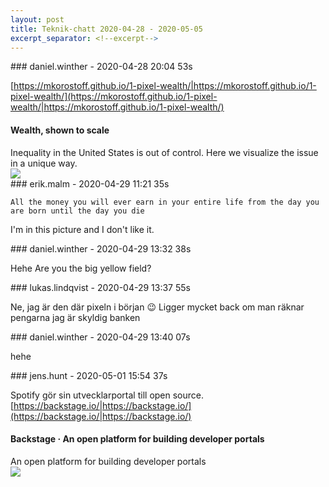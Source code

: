 ```yaml
---
layout: post
title: Teknik-chatt 2020-04-28 - 2020-05-05
excerpt_separator: <!--excerpt-->
---
```

<section class="message" markdown="1">
### daniel.winther - 2020-04-28 20:04 53s

[https://mkorostoff.github.io/1-pixel-wealth/|https://mkorostoff.github.io/1-pixel-wealth/](https://mkorostoff.github.io/1-pixel-wealth/|https://mkorostoff.github.io/1-pixel-wealth/)

<div class="attachment"><h4>Wealth, shown to scale</h4><div class="text">Inequality in the United States is out of control. Here we visualize the issue in a unique way.</div>
<a href="https://mkorostoff.github.io/1-pixel-wealth/"><img src="https://mkorostoff.github.io/1-pixel-wealth/img/off-the-chart.png" fallback="Wealth, shown to scale"/></a></div>
    
</section>
<section class="message" markdown="1">
### erik.malm - 2020-04-29 11:21 35s

```
All the money you will ever earn in your entire life from the day you are born until the day you die
```
I'm in this picture and I don't like it.
</section>
<section class="message" markdown="1">
### daniel.winther - 2020-04-29 13:32 38s

Hehe
Are you the big yellow field?
</section>
<section class="message" markdown="1">
### lukas.lindqvist - 2020-04-29 13:37 55s

Ne, jag är den där pixeln i början 😉 Ligger mycket back om man räknar pengarna jag är skyldig banken
</section>
<section class="message" markdown="1">
### daniel.winther - 2020-04-29 13:40 07s

hehe
</section>
<section class="message" markdown="1">
### jens.hunt - 2020-05-01 15:54 37s

Spotify gör sin utvecklarportal till open source. [https://backstage.io/|https://backstage.io/](https://backstage.io/|https://backstage.io/)

<div class="attachment"><h4>Backstage · An open platform for building developer portals</h4><div class="text">An open platform for building developer portals</div>
<a href="https://backstage.io/"><div class="linkdiv"><img src="/assets/blogAssets/Backstage · An open platform for building developer portals" fallback="Backstage · An open platform for building developer portals"/></div></a></div>
    

<!--excerpt-->
</section>